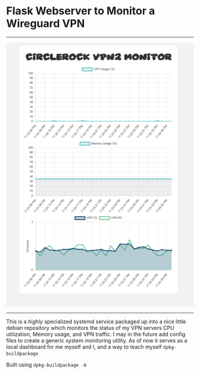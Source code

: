 # Flask Webserver to Monitor a Wireguard VPN

---


<p align="center">
  <img src="media/homepage.png" alt="Homepage screenshot"/>
</p>

---

This is a <em>highly</em> specialized systemd service packaged up into a nice little debian repository which monitors the status of my VPN servers CPU utilization, Memory usage, and VPN traffic. I may in the future add config files to create a generic system monitoring utility. As of now it serves as a local dashboard for me myself and I, and a way to teach myself `dpkg-buildpackage`

Built using `dpkg-buildpackage -b`

